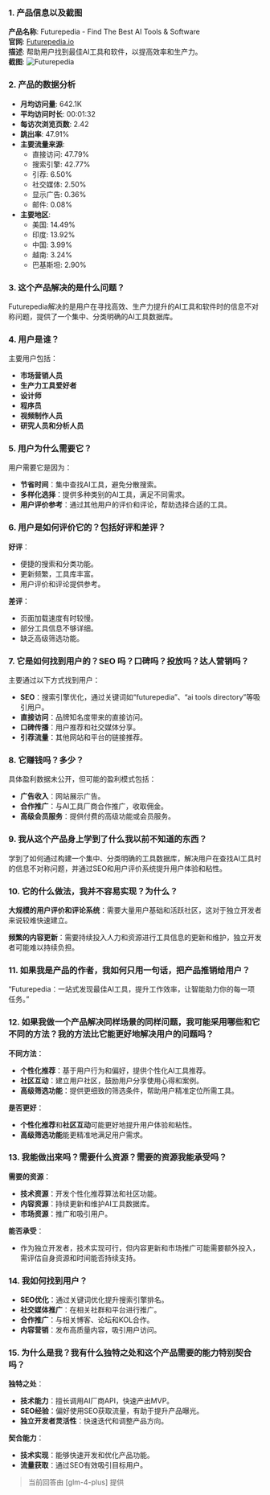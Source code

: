 ### 1. 产品信息以及截图

**产品名称**: Futurepedia - Find The Best AI Tools & Software  
**官网**: [Futurepedia.io](https://futurepedia.io)  
**描述**: 帮助用户找到最佳AI工具和软件，以提高效率和生产力。  
**截图**: ![Futurepedia](https://cdn-images.toolify.ai/170350399747902582.jpg)

### 2. 产品的数据分析

- **月均访问量**: 642.1K
- **平均访问时长**: 00:01:32
- **每访次浏览页数**: 2.42
- **跳出率**: 47.91%
- **主要流量来源**:
  - 直接访问: 47.79%
  - 搜索引擎: 42.77%
  - 引荐: 6.50%
  - 社交媒体: 2.50%
  - 显示广告: 0.36%
  - 邮件: 0.08%
- **主要地区**:
  - 美国: 14.49%
  - 印度: 13.92%
  - 中国: 3.99%
  - 越南: 3.24%
  - 巴基斯坦: 2.90%

### 3. 这个产品解决的是什么问题？

Futurepedia解决的是用户在寻找高效、生产力提升的AI工具和软件时的信息不对称问题，提供了一个集中、分类明确的AI工具数据库。

### 4. 用户是谁？

主要用户包括：
- **市场营销人员**
- **生产力工具爱好者**
- **设计师**
- **程序员**
- **视频制作人员**
- **研究人员和分析人员**

### 5. 用户为什么需要它？

用户需要它是因为：
- **节省时间**：集中查找AI工具，避免分散搜索。
- **多样化选择**：提供多种类别的AI工具，满足不同需求。
- **用户评价参考**：通过其他用户的评价和评论，帮助选择合适的工具。

### 6. 用户是如何评价它的？包括好评和差评？

**好评**：
- 便捷的搜索和分类功能。
- 更新频繁，工具库丰富。
- 用户评价和评论提供参考。

**差评**：
- 页面加载速度有时较慢。
- 部分工具信息不够详细。
- 缺乏高级筛选功能。

### 7. 它是如何找到用户的？SEO 吗？口碑吗？投放吗？达人营销吗？

主要通过以下方式找到用户：
- **SEO**：搜索引擎优化，通过关键词如“futurepedia”、“ai tools directory”等吸引用户。
- **直接访问**：品牌知名度带来的直接访问。
- **口碑传播**：用户推荐和社交媒体分享。
- **引荐流量**：其他网站和平台的链接推荐。

### 8. 它赚钱吗？多少？

具体盈利数据未公开，但可能的盈利模式包括：
- **广告收入**：网站展示广告。
- **合作推广**：与AI工具厂商合作推广，收取佣金。
- **高级会员服务**：提供付费的高级功能或会员服务。

### 9. 我从这个产品身上学到了什么我以前不知道的东西？

学到了如何通过构建一个集中、分类明确的工具数据库，解决用户在查找AI工具时的信息不对称问题，并通过SEO和用户评价系统提升用户体验和粘性。

### 10. 它的什么做法，我并不容易实现？为什么？

**大规模的用户评价和评论系统**：需要大量用户基础和活跃社区，这对于独立开发者来说较难快速建立。

**频繁的内容更新**：需要持续投入人力和资源进行工具信息的更新和维护，独立开发者可能难以持续负担。

### 11. 如果我是产品的作者，我如何只用一句话，把产品推销给用户？

“Futurepedia：一站式发现最佳AI工具，提升工作效率，让智能助力你的每一项任务。”

### 12. 如果我做一个产品解决同样场景的同样问题，我可能采用哪些和它不同的方法？我的方法比它能更好地解决用户的问题吗？

**不同方法**：
- **个性化推荐**：基于用户行为和偏好，提供个性化AI工具推荐。
- **社区互动**：建立用户社区，鼓励用户分享使用心得和案例。
- **高级筛选功能**：提供更细致的筛选条件，帮助用户精准定位所需工具。

**是否更好**：
- **个性化推荐**和**社区互动**可能更好地提升用户体验和粘性。
- **高级筛选功能**能更精准地满足用户需求。

### 13. 我能做出来吗？需要什么资源？需要的资源我能承受吗？

**需要的资源**：
- **技术资源**：开发个性化推荐算法和社区功能。
- **内容资源**：持续更新和维护AI工具数据库。
- **市场资源**：推广和吸引用户。

**能否承受**：
- 作为独立开发者，技术实现可行，但内容更新和市场推广可能需要额外投入，需评估自身资源和时间能否持续支持。

### 14. 我如何找到用户？

- **SEO优化**：通过关键词优化提升搜索引擎排名。
- **社交媒体推广**：在相关社群和平台进行推广。
- **合作推广**：与相关博客、论坛和KOL合作。
- **内容营销**：发布高质量内容，吸引用户访问。

### 15. 为什么是我？我有什么独特之处和这个产品需要的能力特别契合吗？

**独特之处**：
- **技术能力**：擅长调用AI厂商API，快速产出MVP。
- **SEO经验**：偏好使用SEO获取流量，有助于提升产品曝光。
- **独立开发者灵活性**：快速迭代和调整产品方向。

**契合能力**：
- **技术实现**：能够快速开发和优化产品功能。
- **流量获取**：通过SEO有效吸引目标用户。

> 当前回答由 [glm-4-plus] 提供